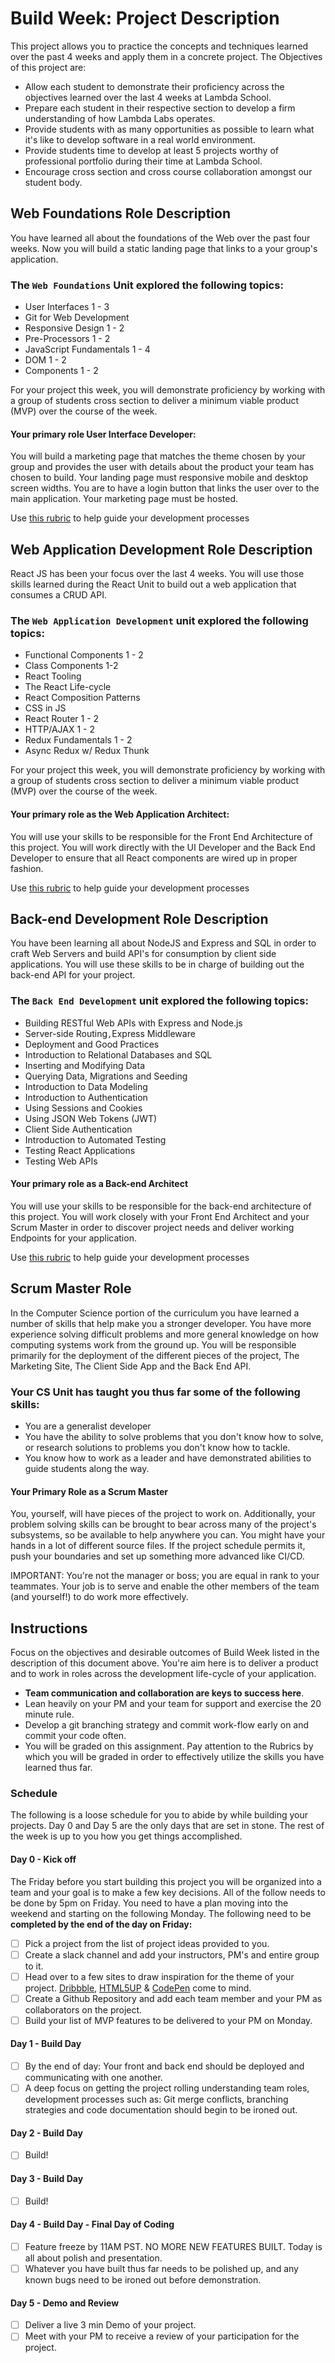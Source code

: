 # Build Week: Project Description

This project allows you to practice the concepts and techniques learned over the past 4 weeks and apply them in a concrete project. The Objectives of this project are:

- Allow each student to demonstrate their proficiency across the objectives learned over the last 4 weeks at Lambda School.
- Prepare each student in their respective section to develop a firm understanding of how Lambda Labs operates.
- Provide students with as many opportunities as possible to learn what it's like to develop software in a real world environment.
- Provide students time to develop at least 5 projects worthy of professional portfolio during their time at Lambda School.
- Encourage cross section and cross course collaboration amongst our student body.

## Web Foundations Role Description

You have learned all about the foundations of the Web over the past four weeks. Now you will build a static landing page that links to a your group's application.

### The `Web Foundations` Unit explored the following topics:

- User Interfaces 1 - 3
- Git for Web Development
- Responsive Design 1 - 2
- Pre-Processors 1 - 2
- JavaScript Fundamentals 1 - 4
- DOM 1 - 2
- Components 1 - 2

For your project this week, you will demonstrate proficiency by working with a group of students cross section to deliver a minimum viable product (MVP) over the course of the week.

#### Your primary role User Interface Developer:

You will build a marketing page that matches the theme chosen by your group and provides the user with details about the product your team has chosen to build. Your landing page must responsive mobile and desktop screen widths. You are to have a login button that links the user over to the main application. Your marketing page must be hosted.

Use [this rubric](https://docs.google.com/spreadsheets/d/1BbdmSMUdzURMo0wcsr4XSKvegDgB28WkK2wnjmORzDo/edit?usp=sharing) to help guide your development processes

## Web Application Development Role Description

React JS has been your focus over the last 4 weeks. You will use those skills learned during the React Unit to build out a web application that consumes a CRUD API.

### The `Web Application Development` unit explored the following topics:

- Functional Components 1 - 2
- Class Components 1-2
- React Tooling
- The React Life-cycle
- React Composition Patterns
- CSS in JS
- React Router 1 - 2
- HTTP/AJAX 1 - 2
- Redux Fundamentals 1 - 2
- Async Redux w/ Redux Thunk

For your project this week, you will demonstrate proficiency by working with a group of students cross section to deliver a minimum viable product (MVP) over the course of the week.

#### Your primary role as the Web Application Architect:

You will use your skills to be responsible for the Front End Architecture of this project. You will work directly with the UI Developer and the Back End Developer to ensure that all React components are wired up in proper fashion.

Use [this rubric](https://docs.google.com/spreadsheets/d/1dL5UfyiHJ2qxWWfot-FTOeU3KUvZaixAKvkJ0uLuhL8/edit?usp=sharing) to help guide your development processes

## Back-end Development Role Description

You have been learning all about NodeJS and Express and SQL in order to craft Web Servers and build API's for consumption by client side applications. You will use these skills to be in charge of building out the back-end API for your project.

### The `Back End Development` unit explored the following topics:

- Building RESTful Web APIs with Express and Node.js
- Server-side Routing`,`Express Middleware
- Deployment and Good Practices
- Introduction to Relational Databases and SQL
- Inserting and Modifying Data
- Querying Data, Migrations and Seeding
- Introduction to Data Modeling
- Introduction to Authentication
- Using Sessions and Cookies
- Using JSON Web Tokens (JWT)
- Client Side Authentication
- Introduction to Automated Testing
- Testing React Applications
- Testing Web APIs

#### Your primary role as a Back-end Architect

You will use your skills to be responsible for the back-end architecture of this project. You will work closely with your Front End Architect and your Scrum Master in order to discover project needs and deliver working Endpoints for your application.

Use [this rubric](https://docs.google.com/spreadsheets/d/1sFgvt8HtqNCw32YC8Wvrgrdb61oEWPTsBUrvOL3rAGQ/edit#gid=0) to help guide your development processes

## Scrum Master Role

In the Computer Science portion of the curriculum you have learned a number of skills that help make you a stronger developer. You have more experience solving difficult problems and more general knowledge on how computing systems work from the ground up. You will be responsible primarily for the deployment of the different pieces of the project, The Marketing Site, The Client Side App and the Back End API.

### Your CS Unit has taught you thus far some of the following skills:

- You are a generalist developer
- You have the ability to solve problems that you don't know how to solve, or research solutions to problems you don't know how to tackle.
- You know how to work as a leader and have demonstrated abilities to guide students along the way.

#### Your Primary Role as a Scrum Master

You, yourself, will have pieces of the project to work on. Additionally, your problem solving skills can be brought to bear across many of the project's subsystems, so be available to help anywhere you can. You might have your hands in a lot of different source files. If the project schedule permits it, push your boundaries and set up something more advanced like CI/CD.

IMPORTANT: You're not the manager or boss; you are equal in rank to your teammates. Your job is to serve and enable the other members of the team (and yourself!) to do work more effectively.

## Instructions

Focus on the objectives and desirable outcomes of Build Week listed in the description of this document above. You're aim here is to deliver a product and to work in roles across the development life-cycle of your application.

- **Team communication and collaboration are keys to success here**.
- Lean heavily on your PM and your team for support and exercise the 20 minute rule.
- Develop a git branching strategy and commit work-flow early on and commit your code often.
- You will be graded on this assignment. Pay attention to the Rubrics by which you will be graded in order to effectively utilize the skills you have learned thus far.

### Schedule

The following is a loose schedule for you to abide by while building your projects. Day 0 and Day 5 are the only days that are set in stone. The rest of the week is up to you how you get things accomplished.

#### Day 0 - Kick off

The Friday before you start building this project you will be organized into a team and your goal is to make a few key decisions. All of the follow needs to be done by 5pm on Friday. You need to have a plan moving into the weekend and starting on the following Monday. The following need to be **completed by the end of the day on Friday:**

- [ ] Pick a project from the list of project ideas provided to you.
- [ ] Create a slack channel and add your instructors, PM's and entire group to it.
- [ ] Head over to a few sites to draw inspiration for the theme of your project. [Dribbble](https://dribbble.com/), [HTML5UP](https://html5up.net/) & [CodePen](https://codepen.io/) come to mind.
- [ ] Create a Github Repository and add each team member and your PM as collaborators on the project.
- [ ] Build your list of MVP features to be delivered to your PM on Monday.

#### Day 1 - Build Day

- [ ] By the end of day: Your front and back end should be deployed and communicating with one another.
- [ ] A deep focus on getting the project rolling understanding team roles, development processes such as: Git merge conflicts, branching strategies and code documentation should begin to be ironed out.

#### Day 2 - Build Day

- [ ] Build!

#### Day 3 - Build Day

- [ ] Build!

#### Day 4 - Build Day - Final Day of Coding

- [ ] Feature freeze by 11AM PST. NO MORE NEW FEATURES BUILT. Today is all about polish and presentation.
- [ ] Whatever you have built thus far needs to be polished up, and any known bugs need to be ironed out before demonstration.

#### Day 5 - Demo and Review

- [ ] Deliver a live 3 min Demo of your project.
- [ ] Meet with your PM to receive a review of your participation for the project.
